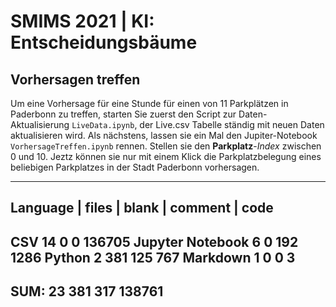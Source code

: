 # SMIMS 2021 | KI: Entscheidungsbäume
## Vorhersagen treffen
Um eine Vorhersage für eine Stunde für einen von 11 Parkplätzen in Paderbonn zu treffen, starten Sie zuerst den Script zur Daten-Aktualisierung `LiveData.ipynb`, der Live.csv Tabelle ständig mit neuen Daten aktualisieren wird. Als nächstens, lassen sie ein Mal den Jupiter-Notebook `VorhersageTreffen.ipynb` rennen. Stellen sie den **Parkplatz**-*Index* zwischen 0 und 10. Jeztz können sie nur mit einem Klick die Parkplatzbelegung eines beliebigen Parkplatzes in der Stadt Paderbonn vorhersagen.





-------------------------------------------------------------------------------
Language          |           files     |     blank     |   comment      |     code
-------------------------------------------------------------------------------
CSV                             14              0              0         136705
Jupyter Notebook                 6              0            192           1286
Python                           2            381            125            767
Markdown                         1              0              0              3
-------------------------------------------------------------------------------
SUM:                            23            381            317         138761
-------------------------------------------------------------------------------
